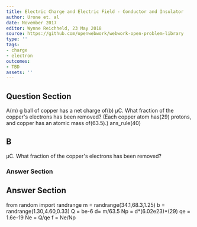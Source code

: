 ```yaml
---
title: Electric Charge and Electric Field - Conductor and Insulator
author: Urone et. al
date: November 2017
editor: Wynne Reichheld, 23 May 2018
source: https://github.com/openwebwork/webwork-open-problem-library
type: ''
tags:
- charge
- electron
outcomes:
- TBD
assets: ''
---
```


## Question Section 

A(m) g ball of copper has a net charge of(b) µC. What fraction of the copper's electrons has been removed?
(Each copper atom has(29) protons, and copper has an atomic mass of(63.5).)
ans_rule(40)

## B
µC. What fraction of the copper's electrons has been removed?
### Answer Section


## Answer Section

from random import randrange
m = randrange(34.1,68.3,1.25)
b = randrange(1.30,4.60,0.33)
Q = be-6
d= m/63.5
Np = d*(6.02e23)*(29)
qe = 1.6e-19
Ne = Q/qe
f = Ne/Np